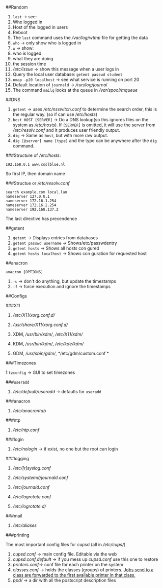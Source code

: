 ##Random

1. `last` -> see:
  1. Who logged in
  2. Host of the logged in users
  3. Reboot
2. The `last` command uses the */var/log/wtmp* file for getting the data
3. `who` -> only show who is logged in
4. `w` -> show:
  1. who is logged
  2. what they are doing
  3. the session time
5. */etc/issue* -> show this message when a user logs in  
6. Query the local user database: `getent passwd student`
7. `nmap -p20 localhost` -> see what service is running on port 20
8. Default location of `journald` -> */run/log/journal*
9. The command `mailq` looks at the queue in */var/spool/mqueue*

##DNS

1. `getent` -> uses */etc/nsswitch.conf* to determine the search order, this is the regular way. (so if can use */etc/hosts*)
2. `host HOST [SERVER]` -> Do a DNS lookup(so this ignores files on the system as */etc/hosts*). If `[SERVER]` is omitted, it will use the server from */etc/resolv.conf* and it produces user friendly output.
3. `dig` -> Same as `host`, but with more raw output.
  1. `dig [@server] name [type]` and the type can be anywhere after the `dig` command.
  
###Structure of */etc/hosts*:

```
192.168.0.1 www.coolblue.nl
```

So first IP, then domain name
  
###Structue or */etc/resolv.conf*

```
search example.com local.lan
nameserver 127.0.0.1
nameserver 172.16.1.254
nameserver 172.16.2.254
nameserver 192.168.137.2
```

The last directive has precendence

##getent

1. `getent` -> Displays entries from databases
2. `getent passwd username` -> Shows/etc/passwdentry
3. `getent hosts` ->  Shows all hosts con gured
4. `getent hosts localhost` -> Shows con guration for requested host

##anacron

`anacron [OPTIONS]`

1. `-u` -> don't do anything, but update the timestamps
2. `-f` -> force execution and ignore the timestamps

##Configs

###X11

1. */etc/X11/xorg.conf.d/*
2. */usr/share/X11/xorg.conf.d/*

1. XDM, */usr/bin/xdm/*, */etc/X11/xdm/*
2. KDM, */usr/bin/kdm/*, */etc/kde/kdm/*
3. GDM, */usr/sbin/gdm/*, */etc/gdm/custom.conf *

###Timezones

1 `tzconfig` -> GUI to set timezones

###`useradd`

1. */etc/default/useradd* -> defaults for `useradd`


###anacron

1. */etc/anacrontab*

###ntp

1. */etc/ntp.conf*

###login

1. */etc/nologin* -> if exist, no one but the root can login

###logging

1. */etc/[r]syslog.conf*

1. */etc/systemd/journald.conf*
2. */etc/journald.conf*

1. */etc/logrotate.conf*
2. */etc/logrotate.d/*

###mail

1. */etc/aliases*

###printing

The most important config files for cupsd (all in */etc/cups/*)

1. *cupsd.conf* -> main config file. Editable via the web 
2. *cupsd.conf.default* -> if you mess up *cupsd.conf* use this one to restore
3. *printers.conf*-> conf file for each printer on the system
4. *classes.conf* -> holds the classes (groups) of printers. [Jobs send to a class are forwarded to the first available printer in that class.](https://opensource.apple.com/source/cups/cups-23/doc/sam.shtml#PRINTER_CLASSES)
5. *ppd/* -> a dir with all the postscript description files 

